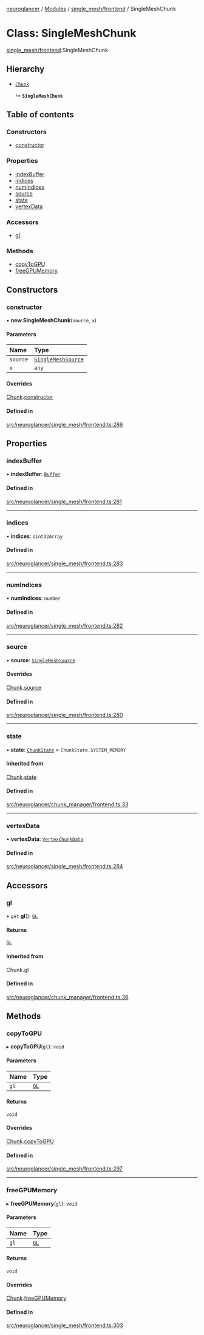 [neuroglancer](../README.md) / [Modules](../modules.md) / [single\_mesh/frontend](../modules/single_mesh_frontend.md) / SingleMeshChunk

# Class: SingleMeshChunk

[single_mesh/frontend](../modules/single_mesh_frontend.md).SingleMeshChunk

## Hierarchy

- [`Chunk`](chunk_manager_frontend.Chunk.md)

  ↳ **`SingleMeshChunk`**

## Table of contents

### Constructors

- [constructor](single_mesh_frontend.SingleMeshChunk.md#constructor)

### Properties

- [indexBuffer](single_mesh_frontend.SingleMeshChunk.md#indexbuffer)
- [indices](single_mesh_frontend.SingleMeshChunk.md#indices)
- [numIndices](single_mesh_frontend.SingleMeshChunk.md#numindices)
- [source](single_mesh_frontend.SingleMeshChunk.md#source)
- [state](single_mesh_frontend.SingleMeshChunk.md#state)
- [vertexData](single_mesh_frontend.SingleMeshChunk.md#vertexdata)

### Accessors

- [gl](single_mesh_frontend.SingleMeshChunk.md#gl)

### Methods

- [copyToGPU](single_mesh_frontend.SingleMeshChunk.md#copytogpu)
- [freeGPUMemory](single_mesh_frontend.SingleMeshChunk.md#freegpumemory)

## Constructors

### constructor

• **new SingleMeshChunk**(`source`, `x`)

#### Parameters

| Name | Type |
| :------ | :------ |
| `source` | [`SingleMeshSource`](single_mesh_frontend.SingleMeshSource.md) |
| `x` | `any` |

#### Overrides

[Chunk](chunk_manager_frontend.Chunk.md).[constructor](chunk_manager_frontend.Chunk.md#constructor)

#### Defined in

[src/neuroglancer/single_mesh/frontend.ts:286](https://github.com/ActiveBrainAtlas2/neuroglancer/blob/1beb5d34/src/neuroglancer/single_mesh/frontend.ts#L286)

## Properties

### indexBuffer

• **indexBuffer**: [`Buffer`](webgl_buffer.Buffer.md)

#### Defined in

[src/neuroglancer/single_mesh/frontend.ts:281](https://github.com/ActiveBrainAtlas2/neuroglancer/blob/1beb5d34/src/neuroglancer/single_mesh/frontend.ts#L281)

___

### indices

• **indices**: `Uint32Array`

#### Defined in

[src/neuroglancer/single_mesh/frontend.ts:283](https://github.com/ActiveBrainAtlas2/neuroglancer/blob/1beb5d34/src/neuroglancer/single_mesh/frontend.ts#L283)

___

### numIndices

• **numIndices**: `number`

#### Defined in

[src/neuroglancer/single_mesh/frontend.ts:282](https://github.com/ActiveBrainAtlas2/neuroglancer/blob/1beb5d34/src/neuroglancer/single_mesh/frontend.ts#L282)

___

### source

• **source**: [`SingleMeshSource`](single_mesh_frontend.SingleMeshSource.md)

#### Overrides

[Chunk](chunk_manager_frontend.Chunk.md).[source](chunk_manager_frontend.Chunk.md#source)

#### Defined in

[src/neuroglancer/single_mesh/frontend.ts:280](https://github.com/ActiveBrainAtlas2/neuroglancer/blob/1beb5d34/src/neuroglancer/single_mesh/frontend.ts#L280)

___

### state

• **state**: [`ChunkState`](../enums/chunk_manager_base.ChunkState.md) = `ChunkState.SYSTEM_MEMORY`

#### Inherited from

[Chunk](chunk_manager_frontend.Chunk.md).[state](chunk_manager_frontend.Chunk.md#state)

#### Defined in

[src/neuroglancer/chunk_manager/frontend.ts:33](https://github.com/ActiveBrainAtlas2/neuroglancer/blob/1beb5d34/src/neuroglancer/chunk_manager/frontend.ts#L33)

___

### vertexData

• **vertexData**: [`VertexChunkData`](single_mesh_frontend.VertexChunkData.md)

#### Defined in

[src/neuroglancer/single_mesh/frontend.ts:284](https://github.com/ActiveBrainAtlas2/neuroglancer/blob/1beb5d34/src/neuroglancer/single_mesh/frontend.ts#L284)

## Accessors

### gl

• `get` **gl**(): [`GL`](../interfaces/webgl_context.GL.md)

#### Returns

[`GL`](../interfaces/webgl_context.GL.md)

#### Inherited from

Chunk.gl

#### Defined in

[src/neuroglancer/chunk_manager/frontend.ts:36](https://github.com/ActiveBrainAtlas2/neuroglancer/blob/1beb5d34/src/neuroglancer/chunk_manager/frontend.ts#L36)

## Methods

### copyToGPU

▸ **copyToGPU**(`gl`): `void`

#### Parameters

| Name | Type |
| :------ | :------ |
| `gl` | [`GL`](../interfaces/webgl_context.GL.md) |

#### Returns

`void`

#### Overrides

[Chunk](chunk_manager_frontend.Chunk.md).[copyToGPU](chunk_manager_frontend.Chunk.md#copytogpu)

#### Defined in

[src/neuroglancer/single_mesh/frontend.ts:297](https://github.com/ActiveBrainAtlas2/neuroglancer/blob/1beb5d34/src/neuroglancer/single_mesh/frontend.ts#L297)

___

### freeGPUMemory

▸ **freeGPUMemory**(`gl`): `void`

#### Parameters

| Name | Type |
| :------ | :------ |
| `gl` | [`GL`](../interfaces/webgl_context.GL.md) |

#### Returns

`void`

#### Overrides

[Chunk](chunk_manager_frontend.Chunk.md).[freeGPUMemory](chunk_manager_frontend.Chunk.md#freegpumemory)

#### Defined in

[src/neuroglancer/single_mesh/frontend.ts:303](https://github.com/ActiveBrainAtlas2/neuroglancer/blob/1beb5d34/src/neuroglancer/single_mesh/frontend.ts#L303)
